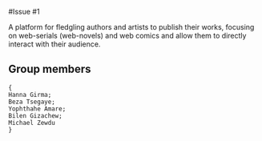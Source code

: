 #Issue #1

A platform for fledgling authors and artists to publish their works, focusing on web-serials (web-novels) and web comics and allow them to directly interact with their audience.  

## Group members
```
{
Hanna Girma;
Beza Tsegaye; 
Yophthahe Amare;
Bilen Gizachew;
Michael Zewdu
}
```